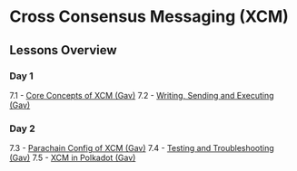 # Cross Consensus Messaging (XCM)

## Lessons Overview

### Day 1

7.1 - [Core Concepts of XCM (Gav)](./1-Core_Concepts_of_XCM/)
7.2 - [Writing, Sending and Executing (Gav)](./2-Writing_Sending_Executing_XCM)

### Day 2

7.3 - [Parachain Config of XCM (Gav)](./3-Parachain_Config_in_XCM)
7.4 - [Testing and Troubleshooting (Gav)](./4-Testing_and_Troubleshooting_XCM)
7.5 - [XCM in Polkadot (Gav)](./5-XCM_in_Polkadot)
